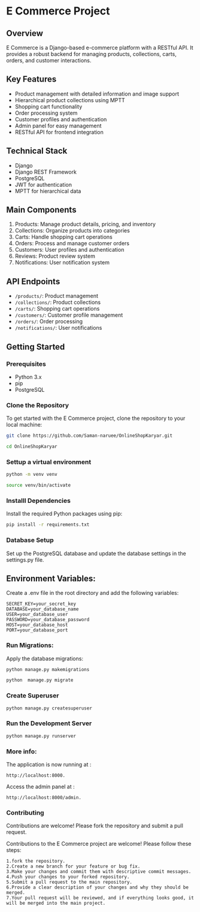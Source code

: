 # E Commerce Project

## Overview
E Commerce is a Django-based e-commerce platform with a RESTful API. It provides a robust backend for managing products, collections, carts, orders, and customer interactions.

## Key Features
- Product management with detailed information and image support
- Hierarchical product collections using MPTT
- Shopping cart functionality
- Order processing system
- Customer profiles and authentication
- Admin panel for easy management
- RESTful API for frontend integration

## Technical Stack
- Django
- Django REST Framework
- PostgreSQL
- JWT for authentication
- MPTT for hierarchical data

## Main Components
1. Products: Manage product details, pricing, and inventory
2. Collections: Organize products into categories
3. Carts: Handle shopping cart operations
4. Orders: Process and manage customer orders
5. Customers: User profiles and authentication
6. Reviews: Product review system
7. Notifications: User notification system

## API Endpoints
- `/products/`: Product management
- `/collections/`: Product collections
- `/carts/`: Shopping cart operations
- `/customers/`: Customer profile management
- `/orders/`: Order processing
- `/notifications/`: User notifications

## Getting Started

### Prerequisites
- Python 3.x
- pip
- PostgreSQL

### Clone the Repository
To get started with the E Commerce project, clone the repository to your local machine:

```bash
git clone https://github.com/Saman-naruee/OnlineShopKaryar.git
```
```bash
cd OnlineShopKaryar
```

### Settup a virtual environment
```bash
python -m venv venv
```
```bash
source venv/bin/activate
```

### Installl Dependencies
Install the required Python packages using pip:

```bash
pip install -r requirements.txt
```
### Database Setup
Set up the PostgreSQL database and update the database settings in the settings.py file.

## Environment Variables:
Create a .env file in the root directory and add the following variables:
```PlainText
SECRET_KEY=your_secret_key
DATABASE=your_database_name
USER=your_database_user
PASSWORD=your_database_password
HOST=your_database_host
PORT=your_database_port
```

### Run  Migrations:
Apply the database migrations:
```bash
python manage.py makemigrations
```
```bash
python  manage.py migrate
```

### Create Superuser
```bash
python manage.py createsuperuser
```

### Run the Development Server
```bash
python manage.py runserver
```

### More info:
The application is now running at :
```url
http://localhost:8000.
```

Access the admin panel at :
```url
http://localhost:8000/admin.
```

### Contributing
Contributions are welcome! Please fork the repository and submit a pull request.

Contributions to the E Commerce project are welcome! Please follow these steps:

    1.fork the repository.
    2.Create a new branch for your feature or bug fix.
    3.Make your changes and commit them with descriptive commit messages.
    4.Push your changes to your forked repository.
    5.Submit a pull request to the main repository.
    6.Provide a clear description of your changes and why they should be merged.
    7.Your pull request will be reviewed, and if everything looks good, it will be merged into the main project.

